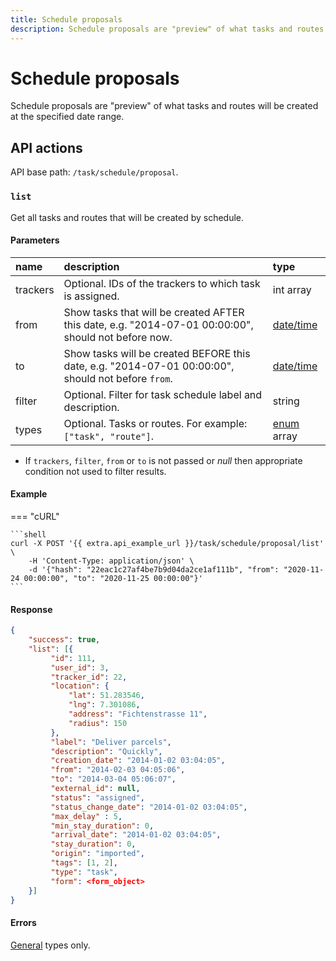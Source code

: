 ```yaml
---
title: Schedule proposals
description: Schedule proposals are "preview" of what tasks and routes will be created at the specified date range.
---
```


# Schedule proposals

Schedule proposals are "preview" of what tasks and routes will be created at the specified date range.


## API actions

API base path: `/task/schedule/proposal`.

### `list`

Get all tasks and routes that will be created by schedule.

#### Parameters

| name     | description                                                                                         | type                                                    | 
|:---------|:----------------------------------------------------------------------------------------------------|:--------------------------------------------------------|
| trackers | Optional. IDs of the trackers to which task is assigned.                                            | int array                                               |
| from     | Show tasks that will be created AFTER this date, e.g. "2014-07-01 00:00:00", should not before now. | [date/time](../../../../getting-started/introduction.md#data-types)  |
| to       | Show tasks will be created BEFORE this date, e.g. "2014-07-01 00:00:00", should not before `from`.  | [date/time](../../../../getting-started/introduction.md#data-types)  |
| filter   | Optional. Filter for task schedule label and description.                                           | string                                                  |
| types    | Optional. Tasks or routes. For example: `["task", "route"]`.                                        | [enum](../../../../getting-started/introduction.md#data-types) array |

* If `trackers`, `filter`, `from` or `to` is not passed or _null_ then appropriate condition not used to filter results.

#### Example

=== "cURL"

    ```shell
    curl -X POST '{{ extra.api_example_url }}/task/schedule/proposal/list' \
        -H 'Content-Type: application/json' \
        -d '{"hash": "22eac1c27af4be7b9d04da2ce1af111b", "from": "2020-11-24 00:00:00", "to": "2020-11-25 00:00:00"}'
    ```

#### Response

```json
{
    "success": true,
    "list": [{
         "id": 111,
         "user_id": 3,
         "tracker_id": 22,
         "location": {
             "lat": 51.283546,
             "lng": 7.301086,
             "address": "Fichtenstrasse 11",
             "radius": 150
         },
         "label": "Deliver parcels",
         "description": "Quickly",
         "creation_date": "2014-01-02 03:04:05",
         "from": "2014-02-03 04:05:06",
         "to": "2014-03-04 05:06:07",
         "external_id": null,
         "status": "assigned",
         "status_change_date": "2014-01-02 03:04:05",
         "max_delay" : 5,
         "min_stay_duration": 0,
         "arrival_date": "2014-01-02 03:04:05",
         "stay_duration": 0,
         "origin": "imported",
         "tags": [1, 2],
         "type": "task",
         "form": <form_object>
    }]
}
```

#### Errors

[General](../../../../getting-started/errors.md#error-codes) types only.
